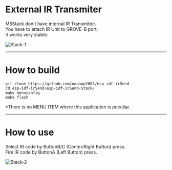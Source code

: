 # External IR Transmiter
M5Stack don't have internal IR Transmitter.   
You have to attach IR Unit to GROVE-B port.   
It works very stable.   

![Stack-1](https://user-images.githubusercontent.com/6020549/59958246-574faa00-94de-11e9-95f1-24871f8c8f20.JPG)

---

# How to build

```
git clone https://github.com/nopnop2002/esp-idf-irSend
cd esp-idf-irSend/esp-idf-irSend-Stack/
make menuconfig
make flash
```

\*There is no MENU ITEM where this application is peculiar.   

---

# How to use

Select IR code by ButtonB/C (Center/Right Button) press.   
Fire IR code by ButtonA (Left Button) press.   

![Stack-2](https://user-images.githubusercontent.com/6020549/60749723-dfeb4180-9fd8-11e9-828f-8b58d1c9fc59.JPG)

